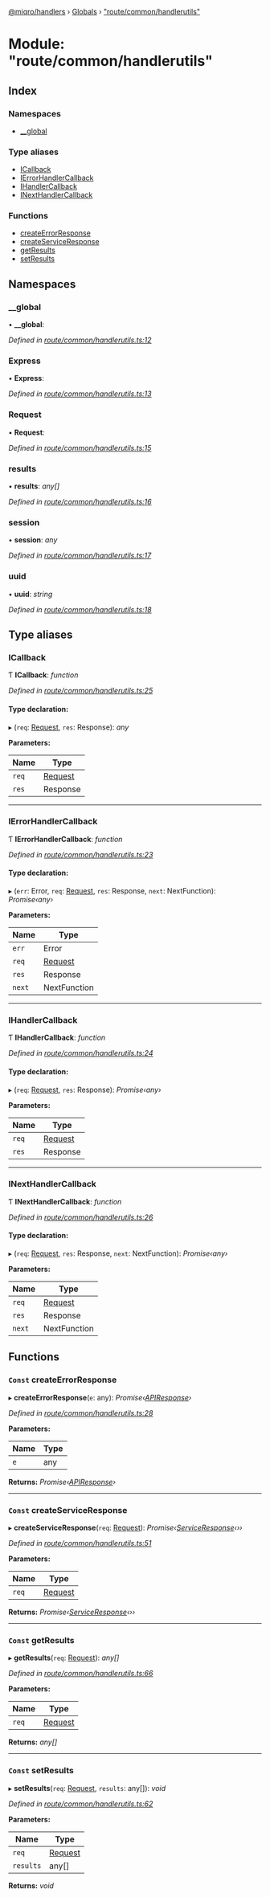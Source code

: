 [@miqro/handlers](../README.md) › [Globals](../globals.md) › ["route/common/handlerutils"](_route_common_handlerutils_.md)

# Module: "route/common/handlerutils"

## Index

### Namespaces

* [__global](_route_common_handlerutils_.md#__global)

### Type aliases

* [ICallback](_route_common_handlerutils_.md#icallback)
* [IErrorHandlerCallback](_route_common_handlerutils_.md#ierrorhandlercallback)
* [IHandlerCallback](_route_common_handlerutils_.md#ihandlercallback)
* [INextHandlerCallback](_route_common_handlerutils_.md#inexthandlercallback)

### Functions

* [createErrorResponse](_route_common_handlerutils_.md#const-createerrorresponse)
* [createServiceResponse](_route_common_handlerutils_.md#const-createserviceresponse)
* [getResults](_route_common_handlerutils_.md#const-getresults)
* [setResults](_route_common_handlerutils_.md#const-setresults)

## Namespaces

###  __global

• **__global**:

*Defined in [route/common/handlerutils.ts:12](https://github.com/claukers/miqro-express/blob/b08eced/src/route/common/handlerutils.ts#L12)*

###  Express

• **Express**:

*Defined in [route/common/handlerutils.ts:13](https://github.com/claukers/miqro-express/blob/b08eced/src/route/common/handlerutils.ts#L13)*

###  Request

• **Request**:

*Defined in [route/common/handlerutils.ts:15](https://github.com/claukers/miqro-express/blob/b08eced/src/route/common/handlerutils.ts#L15)*

###  results

• **results**: *any[]*

*Defined in [route/common/handlerutils.ts:16](https://github.com/claukers/miqro-express/blob/b08eced/src/route/common/handlerutils.ts#L16)*

###  session

• **session**: *any*

*Defined in [route/common/handlerutils.ts:17](https://github.com/claukers/miqro-express/blob/b08eced/src/route/common/handlerutils.ts#L17)*

###  uuid

• **uuid**: *string*

*Defined in [route/common/handlerutils.ts:18](https://github.com/claukers/miqro-express/blob/b08eced/src/route/common/handlerutils.ts#L18)*

## Type aliases

###  ICallback

Ƭ **ICallback**: *function*

*Defined in [route/common/handlerutils.ts:25](https://github.com/claukers/miqro-express/blob/b08eced/src/route/common/handlerutils.ts#L25)*

#### Type declaration:

▸ (`req`: [Request](_route_common_handlerutils_.md#request), `res`: Response): *any*

**Parameters:**

Name | Type |
------ | ------ |
`req` | [Request](_route_common_handlerutils_.md#request) |
`res` | Response |

___

###  IErrorHandlerCallback

Ƭ **IErrorHandlerCallback**: *function*

*Defined in [route/common/handlerutils.ts:23](https://github.com/claukers/miqro-express/blob/b08eced/src/route/common/handlerutils.ts#L23)*

#### Type declaration:

▸ (`err`: Error, `req`: [Request](_route_common_handlerutils_.md#request), `res`: Response, `next`: NextFunction): *Promise‹any›*

**Parameters:**

Name | Type |
------ | ------ |
`err` | Error |
`req` | [Request](_route_common_handlerutils_.md#request) |
`res` | Response |
`next` | NextFunction |

___

###  IHandlerCallback

Ƭ **IHandlerCallback**: *function*

*Defined in [route/common/handlerutils.ts:24](https://github.com/claukers/miqro-express/blob/b08eced/src/route/common/handlerutils.ts#L24)*

#### Type declaration:

▸ (`req`: [Request](_route_common_handlerutils_.md#request), `res`: Response): *Promise‹any›*

**Parameters:**

Name | Type |
------ | ------ |
`req` | [Request](_route_common_handlerutils_.md#request) |
`res` | Response |

___

###  INextHandlerCallback

Ƭ **INextHandlerCallback**: *function*

*Defined in [route/common/handlerutils.ts:26](https://github.com/claukers/miqro-express/blob/b08eced/src/route/common/handlerutils.ts#L26)*

#### Type declaration:

▸ (`req`: [Request](_route_common_handlerutils_.md#request), `res`: Response, `next`: NextFunction): *Promise‹any›*

**Parameters:**

Name | Type |
------ | ------ |
`req` | [Request](_route_common_handlerutils_.md#request) |
`res` | Response |
`next` | NextFunction |

## Functions

### `Const` createErrorResponse

▸ **createErrorResponse**(`e`: any): *Promise‹[APIResponse](../classes/_route_response_api_.apiresponse.md)›*

*Defined in [route/common/handlerutils.ts:28](https://github.com/claukers/miqro-express/blob/b08eced/src/route/common/handlerutils.ts#L28)*

**Parameters:**

Name | Type |
------ | ------ |
`e` | any |

**Returns:** *Promise‹[APIResponse](../classes/_route_response_api_.apiresponse.md)›*

___

### `Const` createServiceResponse

▸ **createServiceResponse**(`req`: [Request](_route_common_handlerutils_.md#request)): *Promise‹[ServiceResponse](../classes/_route_response_service_.serviceresponse.md)‹››*

*Defined in [route/common/handlerutils.ts:51](https://github.com/claukers/miqro-express/blob/b08eced/src/route/common/handlerutils.ts#L51)*

**Parameters:**

Name | Type |
------ | ------ |
`req` | [Request](_route_common_handlerutils_.md#request) |

**Returns:** *Promise‹[ServiceResponse](../classes/_route_response_service_.serviceresponse.md)‹››*

___

### `Const` getResults

▸ **getResults**(`req`: [Request](_route_common_handlerutils_.md#request)): *any[]*

*Defined in [route/common/handlerutils.ts:66](https://github.com/claukers/miqro-express/blob/b08eced/src/route/common/handlerutils.ts#L66)*

**Parameters:**

Name | Type |
------ | ------ |
`req` | [Request](_route_common_handlerutils_.md#request) |

**Returns:** *any[]*

___

### `Const` setResults

▸ **setResults**(`req`: [Request](_route_common_handlerutils_.md#request), `results`: any[]): *void*

*Defined in [route/common/handlerutils.ts:62](https://github.com/claukers/miqro-express/blob/b08eced/src/route/common/handlerutils.ts#L62)*

**Parameters:**

Name | Type |
------ | ------ |
`req` | [Request](_route_common_handlerutils_.md#request) |
`results` | any[] |

**Returns:** *void*
